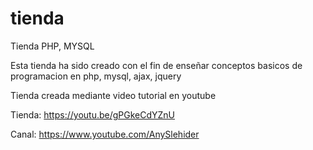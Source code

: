 # tienda
Tienda PHP, MYSQL

Esta tienda ha sido creado con el fin de enseñar conceptos basicos de programacion en php, mysql, ajax, jquery

Tienda creada mediante video tutorial en youtube

Tienda: https://youtu.be/gPGkeCdYZnU

Canal: https://www.youtube.com/AnySlehider
